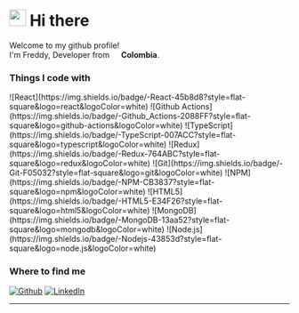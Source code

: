 <h1><img src="https://slackmojis.com/emojis/5906-this-is-fine-fire/download" width="30"/>  Hi there </h1>


<p>Welcome to my github profile! </br> I'm Freddy, Developer from <img src="https://img.icons8.com/color/344/colombia-circular.png" width="13"/> <b>Colombia</b>. </p>
<h3>Things I code with</h3>
<p>
  ![React](https://img.shields.io/badge/-React-45b8d8?style=flat-square&logo=react&logoColor=white)
![Github Actions](https://img.shields.io/badge/-Github_Actions-2088FF?style=flat-square&logo=github-actions&logoColor=white)
![TypeScript](https://img.shields.io/badge/-TypeScript-007ACC?style=flat-square&logo=typescript&logoColor=white)
![Redux](https://img.shields.io/badge/-Redux-764ABC?style=flat-square&logo=redux&logoColor=white)
![Git](https://img.shields.io/badge/-Git-F05032?style=flat-square&logo=git&logoColor=white)
![NPM](https://img.shields.io/badge/-NPM-CB3837?style=flat-square&logo=npm&logoColor=white)
![HTML5](https://img.shields.io/badge/-HTML5-E34F26?style=flat-square&logo=html5&logoColor=white)
![MongoDB](https://img.shields.io/badge/-MongoDB-13aa52?style=flat-square&logo=mongodb&logoColor=white)
![Node.js](https://img.shields.io/badge/-Nodejs-43853d?style=flat-square&logo=node.js&logoColor=white)

</p>




<h3>Where to find me</h3>
<p>
<a href="https://github.com/Izequ" target="_blank"><img alt="Github" src="https://img.shields.io/badge/GitHub-%2312100E.svg?&style=for-the-badge&logo=Github&logoColor=white" /></a>
  <a href="https://www.linkedin.com/in/freddychiav" target="_blank"><img alt="LinkedIn" src="https://img.shields.io/badge/linkedin-%230077B5.svg?&style=for-the-badge&logo=linkedin&logoColor=white" /></a> 
</p>

------------
